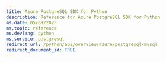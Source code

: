 ```yaml
---
title: Azure PostgreSQL SDK for Python
description: Reference for Azure PostgreSQL SDK for Python
ms.date: 05/09/2025
ms.topic: reference
ms.devlang: python
ms.service: postgresql
redirect_url: /python/api/overview/azure/postgresql-mysql
redirect_document_id: TRUE
---
```

